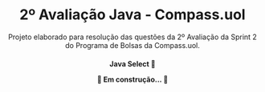 <h1 align="center"> 2º Avaliação Java - Compass.uol  </h1>

<p align="center"> Projeto elaborado para resolução das questões da 2º Avaliação da Sprint 2 do Programa de Bolsas da Compass.uol. </p>

<h4 align="center"> 
	 Java Select 🚀 
  
  🚧  Em construção...  🚧
</h4>
